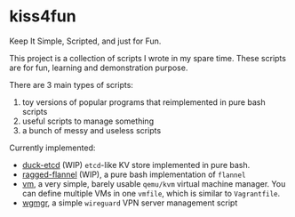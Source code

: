 # kiss4fun

Keep It Simple, Scripted, and just for Fun.

This project is a collection of scripts I wrote in my spare time. These scripts are for fun, learning and demonstration purpose.

There are 3 main types of scripts:

1. toy versions of popular programs that reimplemented in pure bash scripts
1. useful scripts to manage something
1. a bunch of messy and useless scripts


Currently implemented:

- [duck-etcd](./duck-etcd) (WIP) `etcd`-like KV store implemented in pure bash.
- [ragged-flannel](./ragged-flannel) (WIP), a pure bash implementation of `flannel`
- [vm](./vm), a very simple, barely usable `qemu/kvm` virtual machine manager.
    You can define multiple VMs in one `vmfile`, which is similar to `Vagrantfile`.
- [wgmgr](./wgmgr), a simple `wireguard` VPN server management script
